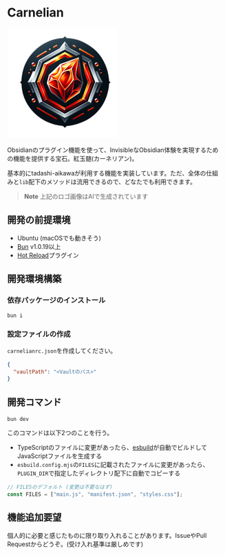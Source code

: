 # Carnelian

<img src="./logo.png" width=256 />

Obsidianのプラグイン機能を使って、InvisibleなObsidian体験を実現するための機能を提供する宝石。紅玉髄(カーネリアン)。

基本的にtadashi-aikawaが利用する機能を実装しています。ただ、全体の仕組みと`lib`配下のメソッドは流用できるので、どなたでも利用できます。

> **Note**
> 上記のロゴ画像はAIで生成されています

## 開発の前提環境

- Ubuntu (macOSでも動きそう)
- [Bun] v1.0.19以上
- [Hot Reload]プラグイン

## 開発環境構築

### 依存パッケージのインストール

```console
bun i
```

### 設定ファイルの作成

`carnelianrc.json`を作成してください。

```json
{
  "vaultPath": "<Vaultのパス>"
}
```

## 開発コマンド

```console
bun dev
```

このコマンドは以下2つのことを行う。

- TypeScriptのファイルに変更があったら、[esbuild]が自動でビルドしてJavaScriptファイルを生成する
- `esbuild.config.mjs`の`FILES`に記載されたファイルに変更があったら、`PLUGIN_DIR`で指定したディレクトリ配下に自動でコピーする

```ts
// FILESのデフォルト (変更は不要なはず)
const FILES = ["main.js", "manifest.json", "styles.css"];
```

## 機能追加要望

個人的に必要と感じたものに限り取り入れることがあります。IssueやPull Requestからどうぞ。(受け入れ基準は厳しめです)

[Bun]: https://bun.sh/
[esbuild]: https://esbuild.github.io/
[Hot Reload]: https://github.com/pjeby/hot-reload

